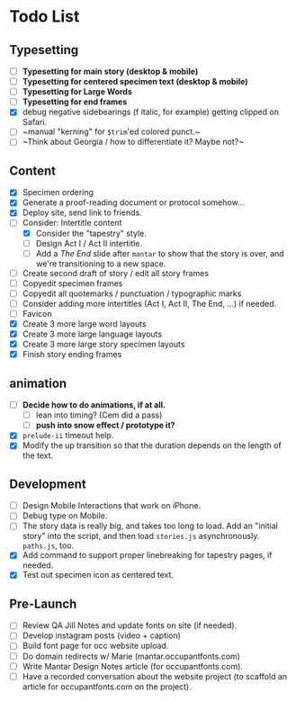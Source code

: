 # Todo List

## Typesetting

- [ ] **Typesetting for main story (desktop & mobile)**
- [ ] **Typesetting for centered specimen text (desktop & mobile)**
- [ ] **Typesetting for Large Words**
- [ ] **Typesetting for end frames**
- [x] debug negative sidebearings (f italic, for example) getting clipped on Safari.
- [ ] ~manual "kerning" for `$trim`'ed colored punct.~
- [ ] ~Think about Georgia / how to differentiate it? Maybe not?~

## Content

- [x] Specimen ordering
- [x] Generate a proof-reading document or protocol somehow...
- [x] Deploy site, send link to friends.
- [ ] Consider: Intertitle content
  - [x] Consider the "tapestry" style.
  - [ ] Design Act I / Act II intertitle.
  - [ ] Add a *The End* slide after `mantar` to show that the story is over, and we're transitioning to a new space.
- [ ] Create second draft of story / edit all story frames
- [ ] Copyedit specimen frames
- [ ] Copyedit all quotemarks / punctuation / typographic marks
- [ ] Consider adding more intertitles (Act I, Act II, The End, ...) if needed.
- [ ] Favicon
- [x] Create 3 more large word layouts
- [x] Create 3 more large language layouts
- [x] Create 3 more large story specimen layouts
- [x] Finish story ending frames

## animation

- [ ] **Decide how to do animations, if at all.**
  - [ ] lean into timing? (Cem did a pass)
  - [ ] **push into snow effect / prototype it?**
- [x] `prelude-ii` timeout help.
- [x] Modify the up transition so that the duration depends on the length of the text.

## Development

- [ ] Design Mobile Interactions that work on iPhone.
- [ ] Debug type on Mobile.
- [ ] The story data is really big, and takes too long to load. Add an "initial story" into the script, and then load `stories.js` asynchronously. `paths.js`, too.
- [x] Add command to support proper linebreaking for tapestry pages, if needed.
- [x] Test out specimen icon as centered text.

## Pre-Launch

- [ ] Review QA Jill Notes and update fonts on site (if needed).
- [ ] Develop instagram posts (video + caption)
- [ ] Build font page for occ website upload.
- [ ] Do domain redirects w/ Marie (mantar.occupantfonts.com)
- [ ] Write Mantar Design Notes article (for occupantfonts.com).
- [ ] Have a recorded conversation about the website project (to scaffold an article for occupantfonts.com on the project).
